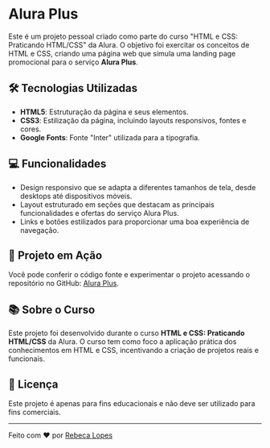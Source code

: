 # Alura Plus

Este é um projeto pessoal criado como parte do curso "HTML e CSS: Praticando HTML/CSS" da Alura. O objetivo foi exercitar os conceitos de HTML e CSS, criando uma página web que simula uma landing page promocional para o serviço **Alura Plus**.

## 🛠️ Tecnologias Utilizadas

- **HTML5**: Estruturação da página e seus elementos.
- **CSS3**: Estilização da página, incluindo layouts responsivos, fontes e cores.
- **Google Fonts**: Fonte "Inter" utilizada para a tipografia.

## 💻 Funcionalidades

- Design responsivo que se adapta a diferentes tamanhos de tela, desde desktops até dispositivos móveis.
- Layout estruturado em seções que destacam as principais funcionalidades e ofertas do serviço Alura Plus.
- Links e botões estilizados para proporcionar uma boa experiência de navegação.

## 🚀 Projeto em Ação

Você pode conferir o código fonte e experimentar o projeto acessando o repositório no GitHub: [Alura Plus](https://github.com/rebecalopes822/alura_plus).

## 📚 Sobre o Curso

Este projeto foi desenvolvido durante o curso **HTML e CSS: Praticando HTML/CSS** da Alura. O curso tem como foco a aplicação prática dos conhecimentos em HTML e CSS, incentivando a criação de projetos reais e funcionais.

## 📄 Licença

Este projeto é apenas para fins educacionais e não deve ser utilizado para fins comerciais.

---
Feito com ❤️ por [Rebeca Lopes](https://github.com/rebecalopes822)
